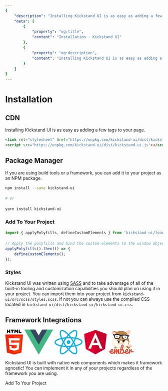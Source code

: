 ```yaml
---
{
    "description": "Installing Kickstand UI is as easy as adding a few tags to your page. You can also install it using your favorite package manager.",
    "meta": [
        {
            "property": "og:title",
            "content": "Installation - Kickstand UI"
        },
        {
            "property": "og:description",
            "content": "Installing Kickstand UI is as easy as adding a few tags to your page. You can also install it using your favorite package manager."
        }
    ]
}
---
```


# Installation

## CDN

Installing Kickstand UI is as easy as adding a few tags to your page.

```html
<link rel="stylesheet" href="https://unpkg.com/kickstand-ui/dist/kickstand-ui/kickstand-ui.css" />
<script src="https://unpkg.com/kickstand-ui/dist/kickstand-ui.js"></script>
```

## Package Manager

If you are using build tools or a framework, you can add it to your project as an NPM package.

```bash
npm install --save kickstand-ui

# or

yarn install kickstand-ui
```

### Add To Your Project

```js
import { applyPolyfills, defineCustomElements } from 'kickstand-ui/loader';

// Apply the polyfills and bind the custom elements to the window object
applyPolyfills().then(() => {
    defineCustomElements();
});
```

### Styles

Kickstand UI was written using [SASS](https://sass-lang.com/) and to take advantage of all of the built-in tooling and customization capabilities you should plan on using it in your project. You can import them into your project from `kickstand-ui/src/scss/styles.scss`. If not you can always use the compiled CSS located in `kickstand-ui/dist/kickstand-ui/kickstand-ui.css`.

## Framework Integrations

<div class="display-flex space-around my-lg">
    <img src="/images/frameworks/HTML5.JPG" alt="HTML5" title="HTML5" style="width:auto; height:80px;" />
    <img src="/images/frameworks/vuejs.png" alt="Vuejs" title="Vuejs" style="width:auto; height:80px;" />
    <img src="/images/frameworks/react.png" alt="React" title="React" style="width:auto; height:80px;" />
    <img src="/images/frameworks/angular.png" alt="Angular" title="Angular" style="width:auto; height:80px;" />
    <img src="/images/frameworks/emberjs.png" alt="Ember" title="Ember" style="width:auto; height:80px;" />
</div>

Kickstand UI is built with native web components which makes it framework agnostic! You can implement it in any of your projects regardless of the framework you are using.

<ks-button display="hollow" href="/getting-started/framework-integrations/overview.html">Add To Your Project</ks-button>
